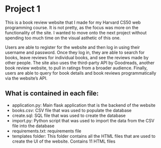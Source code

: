 # Project 1

This is a book review website that I made for my Harvard CS50 web programming course. It is not pretty, as the focus was more on the functionality of the site. I wanted to move onto the next project without spending too much time on the visual asthetic of this one. 

Users are able to register for the website and then log in using their username and password. Once they log in, they are able to search for books, leave reviews for individual books, and see the reviews made by other people. The site also uses the third-party API by Goodreads, another book review website, to pull in ratings from a broader audience. Finally, users are able to query for book details and book reviews programmatically via the website’s API.

## What is contained in each file:
- application.py: Main flask application that is the backend of the website
- books.csv: CSV file that was used to populate the database
- create.sql: SQL file that was used to create the database
- import.py: Python script that was used to import the data from the CSV file into the database
- requirements.txt: requirements file
- templates folder: This folder contains all the HTML files that are used to create the UI of the website. Contains 11 HTML files
